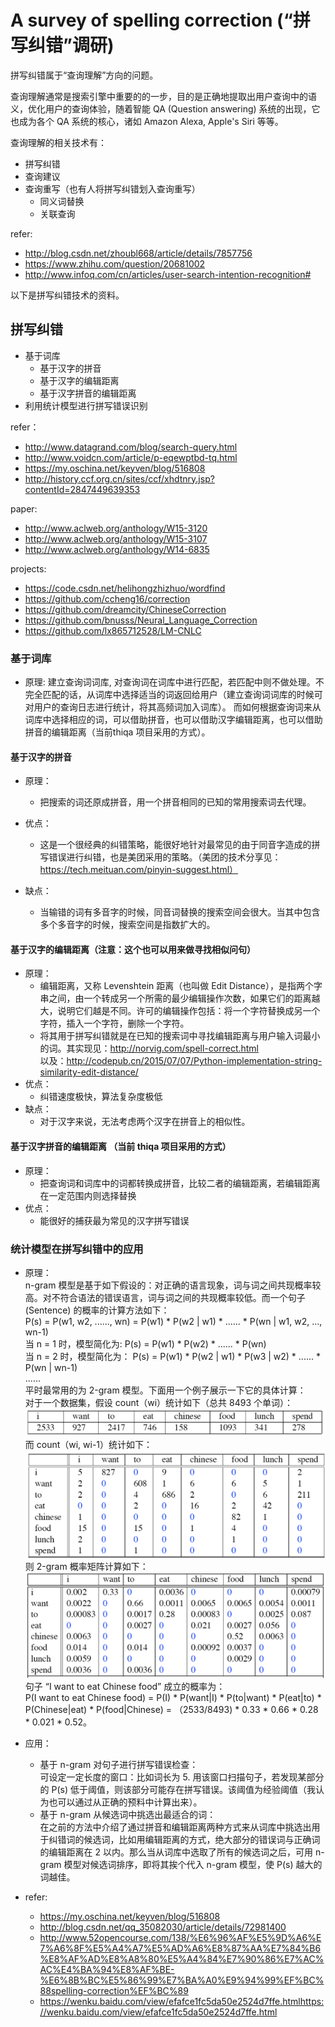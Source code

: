 # A survey of spelling correction (“拼写纠错”调研)

拼写纠错属于“查询理解”方向的问题。

查询理解通常是搜索引擎中重要的的一步，目的是正确地提取出用户查询中的语义，优化用户的查询体验，随着智能 QA (Question answering) 系统的出现，它也成为各个 QA 系统的核心，诸如 Amazon Alexa, Apple's Siri 等等。


查询理解的相关技术有：

- 拼写纠错
- 查询建议
- 查询重写（也有人将拼写纠错划入查询重写）
    - 同义词替换
    - 关联查询

refer:
- http://blog.csdn.net/zhoubl668/article/details/7857756
- https://www.zhihu.com/question/20681002
- http://www.infoq.com/cn/articles/user-search-intention-recognition#

以下是拼写纠错技术的资料。

## 拼写纠错

- 基于词库
    - 基于汉字的拼音
    - 基于汉字的编辑距离
    - 基于汉字拼音的编辑距离
- 利用统计模型进行拼写错误识别

refer：
- http://www.datagrand.com/blog/search-query.html
- http://www.voidcn.com/article/p-eqewptbd-tq.html
- https://my.oschina.net/keyven/blog/516808
- http://history.ccf.org.cn/sites/ccf/xhdtnry.jsp?contentId=2847449639353

paper:
- http://www.aclweb.org/anthology/W15-3120
- http://www.aclweb.org/anthology/W15-3107
- http://www.aclweb.org/anthology/W14-6835

projects:
- https://code.csdn.net/helihongzhizhuo/wordfind
- https://github.com/ccheng16/correction
- https://github.com/dreamcity/ChineseCorrection
- https://github.com/bnusss/Neural_Language_Correction
- https://github.com/lx865712528/LM-CNLC

### 基于词库
- 原理:
建立查询词词库, 对查询词在词库中进行匹配，若匹配中则不做处理。不完全匹配的话，从词库中选择适当的词返回给用户（建立查询词词库的时候可对用户的查询日志进行统计，将其高频词加入词库）。
而如何根据查询词来从词库中选择相应的词，可以借助拼音，也可以借助汉字编辑距离，也可以借助拼音的编辑距离（当前thiqa 项目采用的方式）。

#### 基于汉字的拼音
- 原理：
    - 把搜索的词还原成拼音，用一个拼音相同的已知的常用搜索词去代理。

- 优点：
    - 这是一个很经典的纠错策略，能很好地针对最常见的由于同音字造成的拼写错误进行纠错，也是美团采用的策略。（美团的技术分享见： https://tech.meituan.com/pinyin-suggest.html）
- 缺点：
    - 当输错的词有多音字的时候，同音词替换的搜索空间会很大。当其中包含多个多音字的时候，搜索空间是指数扩大的。

#### 基于汉字的编辑距离（注意：这个也可以用来做寻找相似问句）
- 原理：
    - 编辑距离，又称 Levenshtein 距离（也叫做 Edit Distance），是指两个字串之间，由一个转成另一个所需的最少编辑操作次数，如果它们的距离越大，说明它们越是不同。许可的编辑操作包括：将一个字符替换成另一个字符，插入一个字符，删除一个字符。  
    - 将其用于拼写纠错就是在已知的搜索词中寻找编辑距离与用户输入词最小的词。其实现见：http://norvig.com/spell-correct.html  
    以及：http://codepub.cn/2015/07/07/Python-implementation-string-similarity-edit-distance/
- 优点：
    - 纠错速度极快，算法复杂度极低
- 缺点：
    - 对于汉字来说，无法考虑两个汉字在拼音上的相似性。

#### 基于汉字拼音的编辑距离 （当前 thiqa 项目采用的方式）
- 原理：
    - 把查询词和词库中的词都转换成拼音，比较二者的编辑距离，若编辑距离在一定范围内则选择替换
- 优点：
    - 能很好的捕获最为常见的汉字拼写错误


### 统计模型在拼写纠错中的应用
- 原理：  
n-gram 模型是基于如下假设的：对正确的语言现象，词与词之间共现概率较高。对不符合语法的错误语言，词与词之间的共现概率较低。而一个句子 (Sentence) 的概率的计算方法如下：  
P(s) = P(w1, w2, ......, wn) = P(w1) * P(w2 | w1) * ...... * P(wn | w1, w2, ..., wn-1)  
当 n = 1 时，模型简化为:
P(s) = P(w1) * P(w2) * ...... * P(wn)  
当 n = 2 时，模型简化为：
P(s) = P(w1) * P(w2 | w1) * P(w3 | w2) * ...... * P(wn | wn-1)  
......  
平时最常用的为 2-gram 模型。下面用一个例子展示一下它的具体计算：  
对于一个数据集，假设 count（wi）统计如下（总共 8493 个单词）：  
![word_num](./word_num.png)  
而 count（wi, wi-1）统计如下：  
![word_num](./word_num2.png)  
则 2-gram 概率矩阵计算如下：  
![word_fre](./word_fre.png)  
句子 “I want to eat Chinese food” 成立的概率为：  
P(I want to eat Chinese food) = P(I) * P(want|I) * P(to|want) * P(eat|to) * P(Chinese|eat) * P(food|Chinese)
 = （2533/8493) * 0.33 * 0.66 * 0.28 * 0.021 * 0.52。

- 应用：  
    - 基于 n-gram 对句子进行拼写错误检查：  
    可设定一定长度的窗口：比如词长为 5. 用该窗口扫描句子，若发现某部分的 P(s) 低于阈值，则该部分可能存在拼写错误。该阈值为经验阈值（我认为也可以通过从正确的预料中计算出来）。
    - 基于 n-gram 从候选词中挑选出最适合的词：  
    在之前的方法中介绍了通过拼音和编辑距离两种方式来从词库中挑选出用于纠错词的候选词，比如用编辑距离的方式，绝大部分的错误词与正确词的编辑距离在 2 以内。那么当从词库中选取了所有的候选词之后，可用 n-gram 模型对候选词排序，即将其挨个代入 n-gram 模型，使 P(s) 越大的词越佳。

- refer:  
    - https://my.oschina.net/keyven/blog/516808
    - http://blog.csdn.net/qq_35082030/article/details/72981400
    - http://www.52opencourse.com/138/%E6%96%AF%E5%9D%A6%E7%A6%8F%E5%A4%A7%E5%AD%A6%E8%87%AA%E7%84%B6%E8%AF%AD%E8%A8%80%E5%A4%84%E7%90%86%E7%AC%AC%E4%BA%94%E8%AF%BE-%E6%8B%BC%E5%86%99%E7%BA%A0%E9%94%99%EF%BC%88spelling-correction%EF%BC%89
    - https://wenku.baidu.com/view/efafce1fc5da50e2524d7ffe.htmlhttps://wenku.baidu.com/view/efafce1fc5da50e2524d7ffe.html


